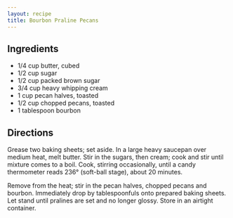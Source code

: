 ```yaml
---
layout: recipe
title: Bourbon Praline Pecans
---
```


## Ingredients

* 1/4 cup butter, cubed
* 1/2 cup sugar
* 1/2 cup packed brown sugar
* 3/4 cup heavy whipping cream
* 1 cup pecan halves, toasted
* 1/2 cup chopped pecans, toasted
* 1 tablespoon bourbon

## Directions

Grease two baking sheets; set aside. In a large heavy saucepan over
medium heat, melt butter. Stir in the sugars, then cream; cook and stir
until mixture comes to a boil. Cook, stirring occasionally, until a
candy thermometer reads 236° (soft-ball stage), about 20 minutes.

Remove from the heat; stir in the pecan halves, chopped pecans and
bourbon. Immediately drop by tablespoonfuls onto prepared baking sheets.
Let stand until pralines are set and no longer glossy. Store in an
airtight container.
